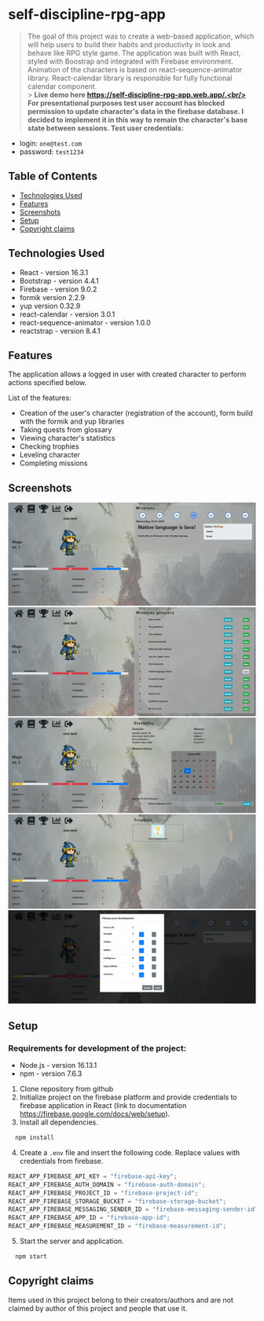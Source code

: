 # self-discipline-rpg-app

> The goal of this project was to create a web-based application, which will help users to build their habits and productivity in look and behave like RPG style game. The application was built with React, styled with Boostrap and integrated with Firebase environment. Animation of the characters is based on react-sequence-animator library. React-calendar library is responsible for fully functional calendar component.<br/> > **Live demo here https://self-discipline-rpg-app.web.app/.<br/>
> For presentational purposes test user account has blocked permission to update character's data in the firebase database. I decided to implement it in this way to remain the character's base state between sessions. Test user credentials:**

- login: `one@test.com`
- password: `test1234`

## Table of Contents

- [Technologies Used](#technologies-used)
- [Features](#features)
- [Screenshots](#screenshots)
- [Setup](#setup)
- [Copyright claims](#copyright-claims)

## Technologies Used

- React - version 16.3.1
- Bootstrap - version 4.4.1
- Firebase - version 9.0.2
- formik version 2.2.9
- yup version 0.32.9
- react-calendar - version 3.0.1
- react-sequence-animator - version 1.0.0
- reactstrap - version 8.4.1

## Features

The application allows a logged in user with created character to perform actions specified below.

List of the features:

- Creation of the user's character (registration of the account), form build with the formik and yup libraries
- Taking quests from glossary
- Viewing character's statistics
- Checking trophies
- Leveling character
- Completing missions

## Screenshots

![Main page view](./preview-images/main-page-view.png)
![Missions glossary](./preview-images/missions-glossary.png)
![Missions statistics](./preview-images/missions-statistics.png)
![Character's trophies](./preview-images/characters-trophies.png)
![Character's leveling](./preview-images/characters-leveling.png)

## Setup

### Requirements for development of the project:

- Node.js - version 16.13.1
- npm - version 7.6.3

1. Clone repository from github
2. Initialize project on the firebase platform and provide credentials to firebase application in React (link to documentation https://firebase.google.com/docs/web/setup).
3. Install all dependencies.

```bash
  npm install
```

4. Create a `.env` file and insert the following code. Replace values with credentials from firebase.

```javascript
REACT_APP_FIREBASE_API_KEY = "firebase-api-key";
REACT_APP_FIREBASE_AUTH_DOMAIN = "firebase-auth-domain";
REACT_APP_FIREBASE_PROJECT_ID = "firebase-project-id";
REACT_APP_FIREBASE_STORAGE_BUCKET = "firebase-storage-bucket";
REACT_APP_FIREBASE_MESSAGING_SENDER_ID = "firebase-messaging-sender-id";
REACT_APP_FIREBASE_APP_ID = "firebase-app-id";
REACT_APP_FIREBASE_MEASUREMENT_ID = "firebase-measurement-id";
```

5. Start the server and application.

```bash
  npm start
```

## Copyright claims

Items used in this project belong to their creators/authors and are not claimed by author of this project and people that use it.
